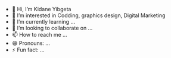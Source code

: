 - 👋 Hi, I’m Kidane Yibgeta
- 👀 I’m interested in Codding, graphics design, Digital Marketing    
- 🌱 I’m currently learning ...
- 💞️ I’m looking to collaborate on ...
- 📫 How to reach me ...
- 😄 Pronouns: ...
- ⚡ Fun fact: ...

<!---
Kidatechart/Kidatechart is a ✨ special ✨ repository because its `README.md` (this file) appears on your GitHub profile.
You can click the Preview link to take a look at your changes.
--->

